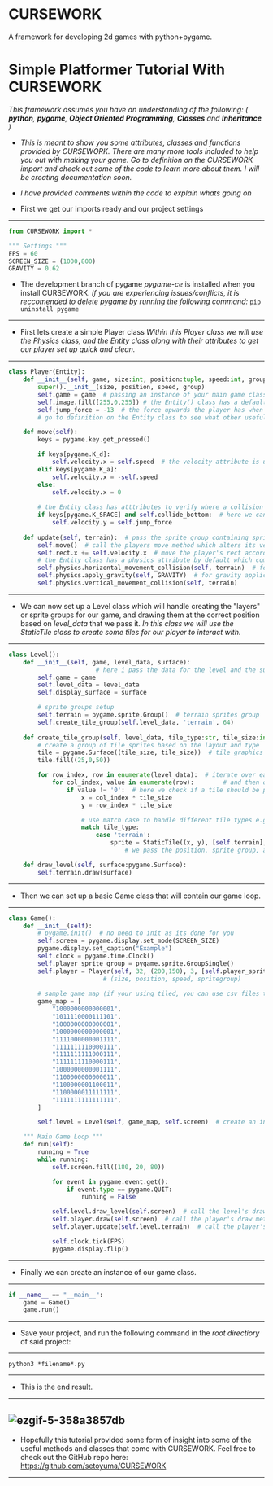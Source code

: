 # CURSEWORK
 A framework for developing 2d games with python+pygame.


# Simple Platformer Tutorial With CURSEWORK
*This framework assumes you have an understanding of the following: ( **python**, **pygame**, **Object Oriented Programming**, **Classes** and **Inheritance** )*

- *This is meant to show you some attributes, classes and functions provided by CURSEWORK. There are many more tools included to help you out with making your game. Go to definition on the CURSEWORK import and check out some of the code to learn more about them. I will be creating documentation soon.*

- *I have provided comments within the code to explain whats going on*

- First we get our imports ready and our project settings
---
```python
from CURSEWORK import *

""" Settings """
FPS = 60
SCREEN_SIZE = (1000,800)
GRAVITY = 0.62
```
- The development branch of pygame *pygame-ce* is installed when you install CURSEWORK.
*If you are experiencing issues/conflicts, it is reccomended to delete pygame by running the following command:* ``` pip uninstall pygame ```
---
- First lets create a simple Player class
*Within this Player class we will use the Physics class, and the Entity class along with their attributes to get our player set up quick and clean.*
---
```python
class Player(Entity):
    def __init__(self, game, size:int, position:tuple, speed:int, group:pygame.sprite.Group()):
        super().__init__(size, position, speed, group)
        self.game = game  # passing an instance of your main game class can give you access to other classes without imports e.g(self.game.level.level_width)
        self.image.fill([255,0,255]) # the Entity() class has a default image attribute which is just a pygame surface
        self.jump_force = -13  # the force upwards the player has when jumping
        # go to definition on the Entity class to see what other useful attributes it has

    def move(self):
        keys = pygame.key.get_pressed()

        if keys[pygame.K_d]:
            self.velocity.x = self.speed  # the velocity attribute is used to control the speed the player will move in a certain direction
        elif keys[pygame.K_a]:
            self.velocity.x = -self.speed
        else:
            self.velocity.x = 0
        
        # the Entity class has atttributes to verify where a collision is happening.
        if keys[pygame.K_SPACE] and self.collide_bottom:  # here we can implement a jump by checking the key pressed and the player's bottom collision attribute
            self.velocity.y = self.jump_force
    
    def update(self, terrain):  # pass the sprite group containing sprites you want the player to collide with for the collision methods to check
        self.move()  # call the players move method which alters its velocity
        self.rect.x += self.velocity.x  # move the player's rect according to its velocity (this is done for the y direction on any Entity() that calls the apply_gravity() method.)
        # the Entity class has a physics attribute by default which comes with gravity application, and 2d collision checks
        self.physics.horizontal_movement_collision(self, terrain)  # for the collision checks, you pass the entity to perform the checks on (as the Physics class can be used alone) and the sprites to check collisions with
        self.physics.apply_gravity(self, GRAVITY)  # for gravity application you pass the entity to apply gravity to as well as the gravity constant of your game
        self.physics.vertical_movement_collision(self, terrain)

```
---
- We can now set up a Level class which will handle creating the "layers" or sprite groups for our game, and drawing them at the correct position based on *level_data* that we pass it.
*In this class we will use the StaticTile class to create some tiles for our player to interact with.*
---
```python
class Level():
    def __init__(self, game, level_data, surface):
                        # here i pass the data for the level and the surface it should be drawn to
        self.game = game
        self.level_data = level_data
        self.display_surface = surface

        # sprite groups setup
        self.terrain = pygame.sprite.Group()  # terrain sprites group
        self.create_tile_group(self.level_data, 'terrain', 64)
    
    def create_tile_group(self, level_data, tile_type:str, tile_size:int):
        # create a group of tile sprites based on the layout and type
        tile = pygame.Surface((tile_size, tile_size))  # tile graphics
        tile.fill((25,0,50))

        for row_index, row in enumerate(level_data):  # iterate over each row
            for col_index, value in enumerate(row):        # and then over each column
                if value != '0':  # here we check if a tile should be placed
                    x = col_index * tile_size
                    y = row_index * tile_size

                    # use match case to handle different tile types e.g(foreground/background tiles)
                    match tile_type:
                        case 'terrain':
                            sprite = StaticTile((x, y), [self.terrain], tile)  # here we use the StaticTile class to create a tile that has no special properties
                                # we pass the position, sprite group, and tile surface (the .image attribute)

    def draw_level(self, surface:pygame.Surface):
        self.terrain.draw(surface)

```
---
- Then we can set up a basic Game class that will contain our game loop.
---
```python
class Game():
    def __init__(self):
        # pygame.init()  # no need to init as its done for you
        self.screen = pygame.display.set_mode(SCREEN_SIZE)
        pygame.display.set_caption("Example")
        self.clock = pygame.time.Clock()
        self.player_sprite_group = pygame.sprite.GroupSingle()
        self.player = Player(self, 32, (200,150), 3, [self.player_sprite_group])  # create an instance of the player class
                          # (size, position, speed, spritegroup)
        
        # sample game map (if your using tiled, you can use csv files the same way)
        game_map = [
            "1000000000000001",
            "1011110000111101",
            "1000000000000001",
            "1000000000000001",
            "1111000000001111",
            "1111111110000111",
            "1111111111000111",
            "1111111110000111",
            "1000000000001111",
            "1100000000000011",
            "1100000001100011",
            "1100000011111111",
            "1111111111111111",
        ]

        self.level = Level(self, game_map, self.screen)  # create an instance of the level class

    """ Main Game Loop """
    def run(self):
        running = True
        while running:
            self.screen.fill((180, 20, 80))

            for event in pygame.event.get():
                if event.type == pygame.QUIT:
                    running = False

            self.level.draw_level(self.screen)  # call the level's draw method
            self.player.draw(self.screen)  # call the player's draw method
            self.player.update(self.level.terrain)  # call the player's update method and pass the terrain "layer"(sprite group)

            self.clock.tick(FPS)
            pygame.display.flip()
```
---
- Finally we can create an instance of our game class.
---
```python
if __name__ == "__main__":
	game = Game()
	game.run()
```
---
- Save your project, and run the following command in the *root directiory* of said project:
---
```
python3 *filename*.py
```
---
- This is the end result.
---
![ezgif-5-358a3857db](https://github.com/setoyuma/CURSEWORK/assets/118138305/583399ea-3eb3-4988-92a4-4d0bbe29d083)
---
- Hopefully this tutorial provided some form of insight into some of the useful methods and classes that come with CURSEWORK. Feel free to check out the GitHub repo here:  https://github.com/setoyuma/CURSEWORK
---
